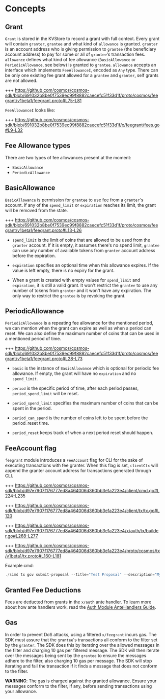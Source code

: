 <!--
order: 1
-->

# Concepts

## Grant

`Grant` is stored in the KVStore to record a grant with full context. Every grant will contain `granter`, `grantee` and what kind of `allowance` is granted. `granter` is an account address who is giving permission to `grantee` (the beneficiary account address) to pay for some or all of `grantee`'s transaction fees. `allowance` defines what kind of fee allowance (`BasicAllowance` or `PeriodicAllowance`, see below) is granted to `grantee`. `allowance` accepts an interface which implements `FeeAllowanceI`, encoded as `Any` type. There can be only one existing fee grant allowed for a `grantee` and `granter`, self grants are not allowed.

+++ https://github.com/cosmos/cosmos-sdk/blob/691032b8be0f7539ec99f8882caecefc51f33d1f/proto/cosmos/feegrant/v1beta1/feegrant.proto#L75-L81

`FeeAllowanceI` looks like:

+++ https://github.com/cosmos/cosmos-sdk/blob/691032b8be0f7539ec99f8882caecefc51f33d1f/x/feegrant/fees.go#L9-L32

## Fee Allowance types

There are two types of fee allowances present at the moment:

- `BasicAllowance`
- `PeriodicAllowance`

## BasicAllowance

`BasicAllowance` is permission for `grantee` to use fee from a `granter`'s account. If any of the `spend_limit` or `expiration` reaches its limit, the grant will be removed from the state.

+++ https://github.com/cosmos/cosmos-sdk/blob/691032b8be0f7539ec99f8882caecefc51f33d1f/proto/cosmos/feegrant/v1beta1/feegrant.proto#L13-L26

- `spend_limit` is the limit of coins that are allowed to be used from the `granter` account. If it is empty, it assumes there's no spend limit, `grantee` can use any number of available tokens from `granter` account address before the expiration.

- `expiration` specifies an optional time when this allowance expires. If the value is left empty, there is no expiry for the grant.

- When a grant is created with empty values for `spend_limit` and `expiration`, it is still a valid grant. It won't restrict the `grantee` to use any number of tokens from `granter` and it won't have any expiration. The only way to restrict the `grantee` is by revoking the grant.

## PeriodicAllowance

`PeriodicAllowance` is a repeating fee allowance for the mentioned period, we can mention when the grant can expire as well as when a period can reset. We can also define the maximum number of coins that can be used in a mentioned period of time.

+++ https://github.com/cosmos/cosmos-sdk/blob/691032b8be0f7539ec99f8882caecefc51f33d1f/proto/cosmos/feegrant/v1beta1/feegrant.proto#L28-L73

- `basic` is the instance of `BasicAllowance` which is optional for periodic fee allowance. If empty, the grant will have no `expiration` and no `spend_limit`.

- `period` is the specific period of time, after each period passes, `period_spend_limit` will be reset.

- `period_spend_limit` specifies the maximum number of coins that can be spent in the period.

- `period_can_spend` is the number of coins left to be spent before the period_reset time.

- `period_reset` keeps track of when a next period reset should happen.

## FeeAccount flag

`feegrant` module introduces a `FeeAccount` flag for CLI for the sake of executing transactions with fee granter. When this flag is set, `clientCtx` will append the granter account address for transactions generated through CLI.

+++ https://github.com/cosmos/cosmos-sdk/blob/d97e7907f176777ed8a464006d360bb3e1a223e4/client/cmd.go#L224-L235

+++ https://github.com/cosmos/cosmos-sdk/blob/d97e7907f176777ed8a464006d360bb3e1a223e4/client/tx/tx.go#L120

+++ https://github.com/cosmos/cosmos-sdk/blob/d97e7907f176777ed8a464006d360bb3e1a223e4/x/auth/tx/builder.go#L268-L277

+++ https://github.com/cosmos/cosmos-sdk/blob/d97e7907f176777ed8a464006d360bb3e1a223e4/proto/cosmos/tx/v1beta1/tx.proto#L160-L181

Example cmd:

```go
./simd tx gov submit-proposal --title="Test Proposal" --description="My awesome proposal" --type="Text" --from validator-key --fee-account=cosmos1xh44hxt7spr67hqaa7nyx5gnutrz5fraw6grxn --chain-id=testnet --fees="10usei"
```

## Granted Fee Deductions

Fees are deducted from grants in the `x/auth` ante handler. To learn more about how ante handlers work, read the [Auth Module AnteHandlers Guide](../../auth/spec/03_antehandlers.md).

## Gas

In order to prevent DoS attacks, using a filtered `x/feegrant` incurs gas. The SDK must assure that the `grantee`'s transactions all conform to the filter set by the `granter`. The SDK does this by iterating over the allowed messages in the filter and charging 10 gas per filtered message. The SDK will then iterate over the messages being sent by the `grantee` to ensure the messages adhere to the filter, also charging 10 gas per message. The SDK will stop iterating and fail the transaction if it finds a message that does not conform to the filter.

**WARNING**: The gas is charged against the granted allowance. Ensure your messages conform to the filter, if any, before sending transactions using your allowance.

